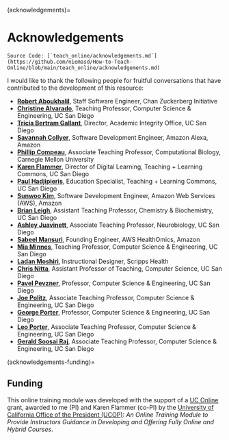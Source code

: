 (acknowledgements)=
# Acknowledgements

```{note}
Source Code: [`teach_online/acknowledgements.md`](https://github.com/niemasd/How-to-Teach-Online/blob/main/teach_online/acknowledgements.md)
```

I would like to thank the following people for fruitful conversations that have contributed to the development of this resource:

* [**Robert Aboukhalil**](https://robert.bio/), Staff Software Engineer, Chan Zuckerberg Initiative
* [**Christine Alvarado**](https://sites.google.com/ucsd.edu/alvarado), Teaching Professor, Computer Science & Engineering, UC San Diego
* [**Tricia Bertram Gallant**](https://academicintegrity.ucsd.edu/about/staff/index.html), Director, Academic Integrity Office, UC San Diego
* [**Savannah Collyer**](https://www.linkedin.com/in/savannah-collyer/), Software Development Engineer, Amazon Alexa, Amazon
* [**Phillip Compeau**](https://compeau.cbd.cmu.edu/), Associate Teaching Professor, Computational Biology, Carnegie Mellon University
* [**Karen Flammer**](https://commons.ucsd.edu/who/team/karen-flammer.html), Director of Digital Learning, Teaching + Learning Commons, UC San Diego
* [**Paul Hadjipieris**](https://commons.ucsd.edu/who/team/paul-hadjipieris.html), Education Specialist, Teaching + Learning Commons, UC San Diego
* [**Sunwoo Kim**](https://www.linkedin.com/in/kim-sunwoo), Software Development Engineer, Amazon Web Services (AWS), Amazon
* [**Brian Leigh**](https://www-chem.ucsd.edu/faculty/profiles/leigh_brian.html), Assistant Teaching Professor, Chemistry & Biochemistry, UC San Diego
* [**Ashley Juavinett**](https://neuroedu.biosci.ucsd.edu/), Associate Teaching Professor, Neurobiology, UC San Diego
* [**Sabeel Mansuri**](https://sabeelmansuri.com/), Founding Engineer, AWS HealthOmics, Amazon
* [**Mia Minnes**](https://cseweb.ucsd.edu/~minnes/), Teaching Professor, Computer Science & Engineering, UC San Diego
* [**Ladan Moshiri**](https://www.linkedin.com/in/ladanmoshiri), Instructional Designer, Scripps Health
* [**Chris Nitta**](https://csiflabs.cs.ucdavis.edu/~cjnitta/), Assistant Professor of Teaching, Computer Science, UC San Diego
* [**Pavel Pevzner**](https://bioalgorithms.ucsd.edu/), Professor, Computer Science & Engineering, UC San Diego
* [**Joe Politz**](https://jpolitz.github.io/), Associate Teaching Professor, Computer Science & Engineering, UC San Diego
* [**George Porter**](https://cseweb.ucsd.edu/~gmporter/), Professor, Computer Science & Engineering, UC San Diego
* [**Leo Porter**](https://leoporter.ucsd.edu/), Associate Teaching Professor, Computer Science & Engineering, UC San Diego
* [**Gerald Soosai Raj**](https://jacobsschool.ucsd.edu/people/profile/adalbert-gerald-soosai-raj), Associate Teaching Professor, Computer Science & Engineering, UC San Diego

(acknowledgements-funding)=
## Funding

This online training module was developed with the support of a
[UC Online](https://www.ucop.edu/educational-innovations-services/programs-and-initiatives/ilti/about.html) grant,
awarded to me (PI) and Karen Flammer (co-PI) by the
[University of California Office of the President (UCOP)](https://www.ucop.edu/):
*An Online Training Module to Provide Instructors Guidance in Developing and Offering Fully Online and Hybrid Courses*.

